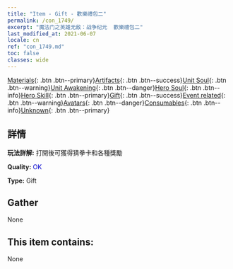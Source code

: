 ```yaml
---
title: "Item - Gift - 歡樂禮包二"
permalink: /con_1749/
excerpt: "魔法门之英雄无敌：战争纪元  歡樂禮包二"
last_modified_at: 2021-06-07
locale: cn
ref: "con_1749.md"
toc: false
classes: wide
---
```

 [Materials](/ItemsCN/){: .btn .btn--primary}[Artifacts](/ItemsCN/Artifacts/){: .btn .btn--success}[Unit Soul](/ItemsCN/UnitSoul/){: .btn .btn--warning}[Unit Awakening](/ItemsCN/UnitAwakening/){: .btn .btn--danger}[Hero Soul](/ItemsCN/HeroSoul/){: .btn .btn--info}[Hero Skill](/ItemsCN/HeroSkill/){: .btn .btn--primary}[Gift](/ItemsCN/Gift/){: .btn .btn--success}[Event related](/ItemsCN/Events/){: .btn .btn--warning}[Avatars](/ItemsCN/Avatars/){: .btn .btn--danger}[Consumables](/ItemsCN/Consumables/){: .btn .btn--info}[Unknown](/ItemsCN/Unknown/){: .btn .btn--primary}

## 詳情
 **玩法詳解:** 打開後可獲得猜拳卡和各種獎勵

 **Quality:** <span style="color: #0000CD">OK</span>

 **Type:** Gift

## Gather

  None

## This item contains:

  None

